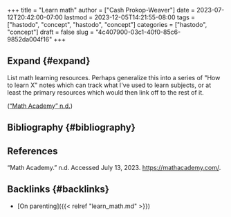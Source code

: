 +++
title = "Learn math"
author = ["Cash Prokop-Weaver"]
date = 2023-07-12T20:42:00-07:00
lastmod = 2023-12-05T14:21:55-08:00
tags = ["hastodo", "concept", "hastodo", "concept"]
categories = ["hastodo", "concept"]
draft = false
slug = "4c407900-03c1-40f0-85c6-9852da004f16"
+++

## Expand {#expand}

List math learning resources. Perhaps generalize this into a series of "How to learn X" notes which can track what I've used to learn subjects, or at least the primary resources which would then link off to the rest of it.

(<a href="#citeproc_bib_item_1">“Math Academy” n.d.</a>)


## Bibliography {#bibliography}

## References

<style>.csl-entry{text-indent: -1.5em; margin-left: 1.5em;}</style><div class="csl-bib-body">
  <div class="csl-entry"><a id="citeproc_bib_item_1"></a>“Math Academy.” n.d. Accessed July 13, 2023. <a href="https://mathacademy.com/">https://mathacademy.com/</a>.</div>
</div>


## Backlinks {#backlinks}

-   [On parenting]({{< relref "learn_math.md" >}})
